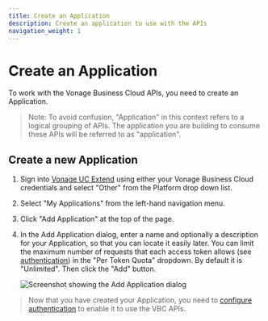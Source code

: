 ```yaml
---
title: Create an Application
description: Create an application to use with the APIs
navigation_weight: 1
---
```


# Create an Application

To work with the Vonage Business Cloud APIs, you need to create an Application.

> Note: To avoid confusion, "Application" in this context refers to a logical grouping of APIs. The application you are building to consume these APIs will be referred to as "application".

## Create a new Application

1. Sign into [Vonage UC Extend](https://developer.entva0.qa.vonagenetworks.net/store/) using either your Vonage Business Cloud credentials and select "Other" from the Platform drop down list.

2. Select "My Applications" from the left-hand navigation menu.

3. Click "Add Application" at the top of the page.

4. In the Add Application dialog, enter a name and optionally a description for your Application, so that you can locate it easily later. You can limit the maximum number of requests that each access token allows (see [authentication](/vonage-business-cloud/account/guides/authentication)) in the "Per Token Quota" dropdown. By default it is "Unlimited". Then click the "Add" button.

    ![Screenshot showing the Add Application dialog](/assets/images/vbc/create-application.png)

> Now that you have created your Application, you need to [configure authentication](/vonage-business-cloud/vbc-apis/getting-started/authentication) to enable it to use the VBC APIs.
